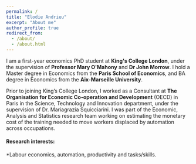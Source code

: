 ```yaml
---
permalink: /
title: "Elodie Andrieu"
excerpt: "About me"
author_profile: true
redirect_from: 
  - /about/
  - /about.html
---
```



I am a first-year economics PhD student at **King's College London**, under the supervision of **Professor Mary O'Mahony** and **Dr John Morrow**.
I hold a Master degree in Economics from the **Paris School of Economics**, and BA degree in Economics from the **Aix-Marseille University**. 

Prior to joining King’s College London, I worked as a Consultant at **The Organisation for Economic Co-operation and Development** (OECD) in Paris in the Science, Technology and Innovation department, under the supervision of Dr. Mariagrazia Squicciarini.
I was part of the Economic, Analysis and Statistics research team working on estimating the monetary cost of the training needed to move workers displaced by automation across occupations.

#### Research interests:

*Labour economics, automation, productivity and tasks/skills.
